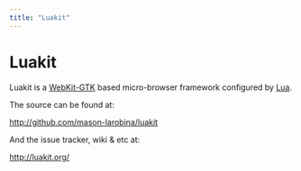 ```yaml
---
title: "Luakit"
---
```

# Luakit

Luakit is a [WebKit-GTK](http://webkitgtk.org/) based micro-browser framework configured by [Lua](http://lua.org).

The source can be found at:

<http://github.com/mason-larobina/luakit>

And the issue tracker, wiki & etc at:

<http://luakit.org/>
